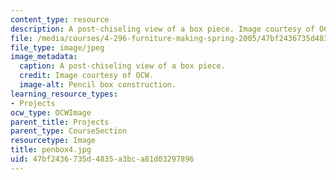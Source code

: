 ```yaml
---
content_type: resource
description: A post-chiseling view of a box piece. Image courtesy of OCW.
file: /media/courses/4-296-furniture-making-spring-2005/47bf2436735d4835a3bca81d03297896_penbox4.jpg
file_type: image/jpeg
image_metadata:
  caption: A post-chiseling view of a box piece.
  credit: Image courtesy of OCW.
  image-alt: Pencil box construction.
learning_resource_types:
- Projects
ocw_type: OCWImage
parent_title: Projects
parent_type: CourseSection
resourcetype: Image
title: penbox4.jpg
uid: 47bf2436-735d-4835-a3bc-a81d03297896
---
```

